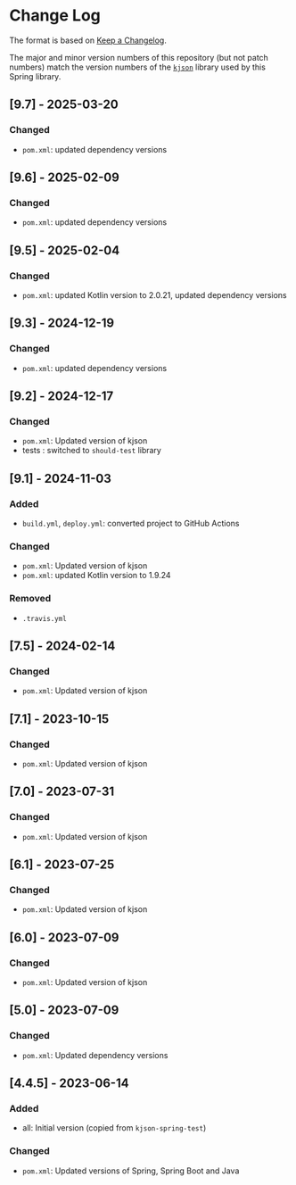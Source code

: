 # Change Log

The format is based on [Keep a Changelog](http://keepachangelog.com/).

The major and minor version numbers of this repository (but not patch numbers) match the version numbers of the
[`kjson`](https://github.com/pwall567/kjson) library used by this Spring library.

## [9.7] - 2025-03-20
### Changed
- `pom.xml`: updated dependency versions

## [9.6] - 2025-02-09
### Changed
- `pom.xml`: updated dependency versions

## [9.5] - 2025-02-04
### Changed
- `pom.xml`: updated Kotlin version to 2.0.21, updated dependency versions

## [9.3] - 2024-12-19
### Changed
- `pom.xml`: updated dependency versions

## [9.2] - 2024-12-17
### Changed
- `pom.xml`: Updated version of kjson
- tests : switched to `should-test` library

## [9.1] - 2024-11-03
### Added
- `build.yml`, `deploy.yml`: converted project to GitHub Actions
### Changed
- `pom.xml`: Updated version of kjson
- `pom.xml`: updated Kotlin version to 1.9.24
### Removed
- `.travis.yml`

## [7.5] - 2024-02-14
### Changed
- `pom.xml`: Updated version of kjson

## [7.1] - 2023-10-15
### Changed
- `pom.xml`: Updated version of kjson

## [7.0] - 2023-07-31
### Changed
- `pom.xml`: Updated version of kjson

## [6.1] - 2023-07-25
### Changed
- `pom.xml`: Updated version of kjson

## [6.0] - 2023-07-09
### Changed
- `pom.xml`: Updated version of kjson

## [5.0] - 2023-07-09
### Changed
- `pom.xml`: Updated dependency versions

## [4.4.5] - 2023-06-14
### Added
- all: Initial version (copied from `kjson-spring-test`)
### Changed
- `pom.xml`: Updated versions of Spring, Spring Boot and Java
